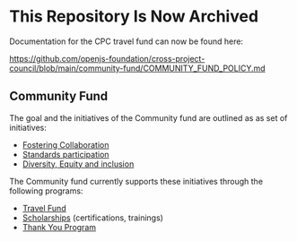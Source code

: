 # This Repository Is Now Archived

Documentation for the CPC travel fund can now be found here:

https://github.com/openjs-foundation/cross-project-council/blob/main/community-fund/COMMUNITY_FUND_POLICY.md


## Community Fund

The goal and the initiatives of the Community fund are outlined as as set of
initiatives:
  - [Fostering Collaboration](./initiatives/fostering-collaboration.md)
  - [Standards participation](./initiatives/standards-participation.md)
  - [Diversity, Equity and inclusion](./initiatives/diversity-equity-inclusion.md)

The Community fund currently supports these initiatives through the following programs:
  - [Travel Fund](./programs/travel-fund/README.md)
  - [Scholarships](./programs/scholarships.md) (certifications, trainings)
  - [Thank You Program](programs/thank-you.md)


